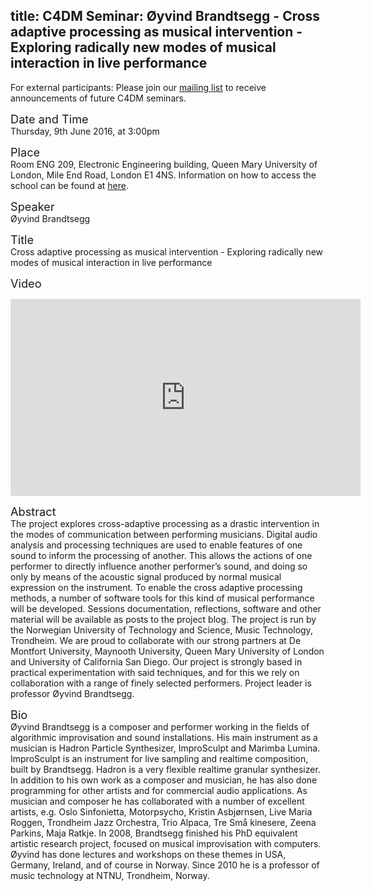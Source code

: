 title: C4DM Seminar: Øyvind Brandtsegg - Cross adaptive processing as musical intervention - Exploring radically new modes of musical interaction in live performance
-----------------

<p>For external participants: Please join our <a href="/seminars.html">mailing list</a> to receive announcements of future C4DM seminars.</p>


<span style="font-size: 130%;">Date and Time</span></br>
Thursday, 9th June 2016, at 3:00pm

<span style="font-size: 130%;">Place</span></br>
Room ENG 209, Electronic Engineering building, Queen Mary University of London, Mile End Road, London E1 4NS. Information on how to access the school can be found at <a href="http://www.eecs.qmul.ac.uk/contact-us/">here</a>.

<span style="font-size: 130%;">Speaker</span></br>
Øyvind Brandtsegg

<span style="font-size: 130%;">Title</span></br>
Cross adaptive processing as musical intervention - Exploring radically new modes of musical interaction in live performance

<span style="font-size: 130%;">Video</span></br>
<iframe width="560" height="315" src="https://www.youtube.com/embed/TF7oVjVytzo?rel=0" frameborder="0" allowfullscreen></iframe>

<span style="font-size: 130%;">Abstract</span></br>
The project explores cross-adaptive processing as a drastic intervention in the modes of communication between performing musicians. Digital audio analysis and processing techniques are used to enable features of one sound to inform the processing of another. This allows the actions of one performer to directly influence another performer’s sound, and doing so only by means of the acoustic signal produced by normal musical expression on the instrument. To enable the cross adaptive processing methods, a number of software tools for this kind of musical performance will be developed. Sessions documentation, reflections, software and other material will be available as posts to the project blog. The project is run by the Norwegian University of Technology and Science, Music Technology, Trondheim. We are proud to collaborate with our strong partners at De Montfort University, Maynooth University, Queen Mary University of London and University of California San Diego. Our project is strongly based in practical experimentation with said techniques, and for this we rely on collaboration with a range of finely selected performers. Project leader is professor Øyvind Brandtsegg.

<span style="font-size: 130%;">Bio</span></br>
Øyvind Brandtsegg is a composer and performer working in the fields of algorithmic improvisation and sound installations. His main instrument as a musician is Hadron Particle Synthesizer, ImproSculpt and Marimba Lumina. ImproSculpt is an instrument for live sampling and realtime composition, built by Brandtsegg. Hadron is a very flexible realtime granular synthesizer. In addition to his own work as a composer and musician, he has also done programming for other artists and for commercial audio applications. As musician and composer he has collaborated with a number of excellent artists, e.g. Oslo Sinfonietta, Motorpsycho, Kristin Asbjørnsen, Live Maria Roggen, Trondheim Jazz Orchestra, Trio Alpaca, Tre Små kinesere, Zeena Parkins, Maja Ratkje. In 2008, Brandtsegg finished his PhD equivalent artistic research project, focused on musical improvisation with computers. Øyvind has done lectures and workshops on these themes in USA, Germany, Ireland, and of course in Norway. Since 2010 he is a professor of music technology at NTNU, Trondheim, Norway.
